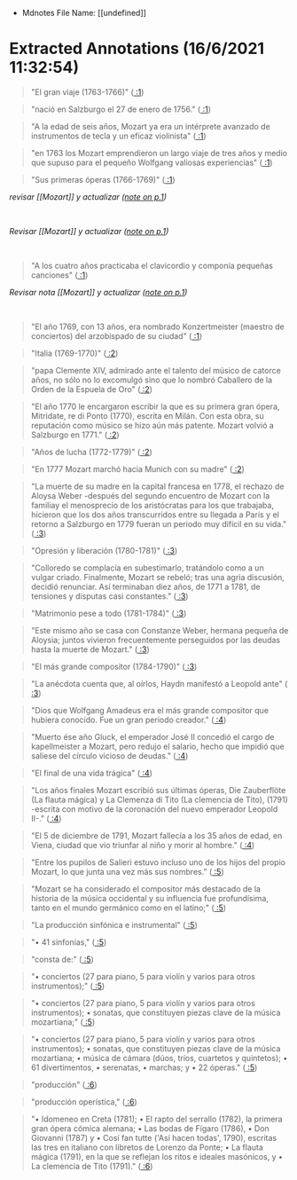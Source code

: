 * Mdnotes File Name: [[undefined]]

# Extracted Annotations (16/6/2021 11:32:54)

> "El gran viaje (1763-1766)" ([ :1](zotero://open-pdf/library/items/YR895ZQ9?page=1))

> "nació en Salzburgo el 27 de enero de 1756." ([ :1](zotero://open-pdf/library/items/YR895ZQ9?page=1))

> "A la edad de seis años, Mozart ya era un intérprete avanzado de instrumentos de tecla y un eficaz violinista" ([ :1](zotero://open-pdf/library/items/YR895ZQ9?page=1))

> "en 1763 los Mozart emprendieron un largo viaje de tres años y medio que supuso para el pequeño Wolfgang valiosas experiencias" ([ :1](zotero://open-pdf/library/items/YR895ZQ9?page=1))

> "Sus primeras óperas (1766-1769)" ([ :1](zotero://open-pdf/library/items/YR895ZQ9?page=1))

*revisar [[Mozart]] y actualizar ([note on p.1](zotero://open-pdf/library/items/YR895ZQ9?page=1))*

 

*Revisar [[Mozart]] y actualizar ([note on p.1](zotero://open-pdf/library/items/YR895ZQ9?page=1))*

 

> "A los cuatro años practicaba el clavicordio y componía pequeñas canciones" ([ :1](zotero://open-pdf/library/items/YR895ZQ9?page=1))

*Revisar nota [[Mozart]] y actualizar ([note on p.1](zotero://open-pdf/library/items/YR895ZQ9?page=1))*

 

> "El año 1769, con 13 años, era nombrado Konzertmeister (maestro de conciertos) del arzobispado de su ciudad" ([ :1](zotero://open-pdf/library/items/YR895ZQ9?page=1))

> "Italia (1769-1770)" ([ :2](zotero://open-pdf/library/items/YR895ZQ9?page=2))

> "papa Clemente XIV, admirado ante el talento del músico de catorce años, no sólo no lo excomulgó sino que lo nombró Caballero de la Orden de la Espuela de Oro" ([ :2](zotero://open-pdf/library/items/YR895ZQ9?page=2))

> "El año 1770 le encargaron escribir la que es su primera gran ópera, Mitridate, re di Ponto (1770), escrita en Milán. Con esta obra, su reputación como músico se hizo aún más patente. Mozart volvió a Salzburgo en 1771." ([ :2](zotero://open-pdf/library/items/YR895ZQ9?page=2))

> "Años de lucha (1772-1779)" ([ :2](zotero://open-pdf/library/items/YR895ZQ9?page=2))

> "En 1777 Mozart marchó hacia Munich con su madre" ([ :2](zotero://open-pdf/library/items/YR895ZQ9?page=2))

> "La muerte de su madre en la capital francesa en 1778, el rechazo de Aloysa Weber -después del segundo encuentro de Mozart con la familiay el menosprecio de los aristócratas para los que trabajaba, hicieron que los dos años transcurridos entre su llegada a París y el retorno a Salzburgo en 1779 fueran un periodo muy difícil en su vida." ([ :3](zotero://open-pdf/library/items/YR895ZQ9?page=3))

> "Opresión y liberación (1780-1781)" ([ :3](zotero://open-pdf/library/items/YR895ZQ9?page=3))

> "Colloredo se complacía en subestimarlo, tratándolo como a un vulgar criado. Finalmente, Mozart se rebeló; tras una agria discusión, decidió renunciar. Así terminaban diez años, de 1771 a 1781, de tensiones y disputas casi constantes." ([ :3](zotero://open-pdf/library/items/YR895ZQ9?page=3))

> "Matrimonio pese a todo (1781-1784)" ([ :3](zotero://open-pdf/library/items/YR895ZQ9?page=3))

> "Este mismo año se casa con Constanze Weber, hermana pequeña de Aloysia; juntos vivieron frecuentemente perseguidos por las deudas hasta la muerte de Mozart." ([ :3](zotero://open-pdf/library/items/YR895ZQ9?page=3))

> "El más grande compositor (1784-1790)" ([ :3](zotero://open-pdf/library/items/YR895ZQ9?page=3))

> "La anécdota cuenta que, al oírlos, Haydn manifestó a Leopold ante" ([ :3](zotero://open-pdf/library/items/YR895ZQ9?page=3))

> "Dios que Wolfgang Amadeus era el más grande compositor que hubiera conocido. Fue un gran periodo creador." ([ :4](zotero://open-pdf/library/items/YR895ZQ9?page=4))

> "Muerto ése año Gluck, el emperador José II concedió el cargo de kapellmeister a Mozart, pero redujo el salario, hecho que impidió que saliese del círculo vicioso de deudas." ([ :4](zotero://open-pdf/library/items/YR895ZQ9?page=4))

> "El final de una vida trágica" ([ :4](zotero://open-pdf/library/items/YR895ZQ9?page=4))

> "Los años finales Mozart escribió sus últimas óperas, Die Zauberflöte (La flauta mágica) y La Clemenza di Tito (La clemencia de Tito), (1791) -escrita con motivo de la coronación del nuevo emperador Leopold II-." ([ :4](zotero://open-pdf/library/items/YR895ZQ9?page=4))

> "El 5 de diciembre de 1791, Mozart fallecía a los 35 años de edad, en Viena, ciudad que vio triunfar al niño y morir al hombre." ([ :4](zotero://open-pdf/library/items/YR895ZQ9?page=4))

> "Entre los pupilos de Salieri estuvo incluso uno de los hijos del propio Mozart, lo que junta una vez más sus nombres." ([ :5](zotero://open-pdf/library/items/YR895ZQ9?page=5))

> "Mozart se ha considerado el compositor más destacado de la historia de la música occidental y su influencia fue profundísima, tanto en el mundo germánico como en el latino;" ([ :5](zotero://open-pdf/library/items/YR895ZQ9?page=5))

> "La producción sinfónica e instrumental" ([ :5](zotero://open-pdf/library/items/YR895ZQ9?page=5))

> "• 41 sinfonías," ([ :5](zotero://open-pdf/library/items/YR895ZQ9?page=5))

> "consta de:" ([ :5](zotero://open-pdf/library/items/YR895ZQ9?page=5))

> "• conciertos (27 para piano, 5 para violín y varios para otros instrumentos);" ([ :5](zotero://open-pdf/library/items/YR895ZQ9?page=5))

> "• conciertos (27 para piano, 5 para violín y varios para otros instrumentos); • sonatas, que constituyen piezas clave de la música mozartiana;" ([ :5](zotero://open-pdf/library/items/YR895ZQ9?page=5))

> "• conciertos (27 para piano, 5 para violín y varios para otros instrumentos); • sonatas, que constituyen piezas clave de la música mozartiana; • música de cámara (dúos, tríos, cuartetos y quintetos); • 61 divertimentos, • serenatas, • marchas; y • 22 óperas." ([ :5](zotero://open-pdf/library/items/YR895ZQ9?page=5))

> "producción" ([ :6](zotero://open-pdf/library/items/YR895ZQ9?page=6))

> "producción operística," ([ :6](zotero://open-pdf/library/items/YR895ZQ9?page=6))

> "• Idomeneo en Creta (1781); • El rapto del serrallo (1782), la primera gran ópera cómica alemana; • Las bodas de Fígaro (1786), • Don Giovanni (1787) y • Cosí fan tutte ('Así hacen todas', 1790), escritas las tres en italiano con libretos de Lorenzo da Ponte; • La flauta mágica (1791), en la que se reflejan los ritos e ideales masónicos, y • La clemencia de Tito (1791)." ([ :6](zotero://open-pdf/library/items/YR895ZQ9?page=6))

